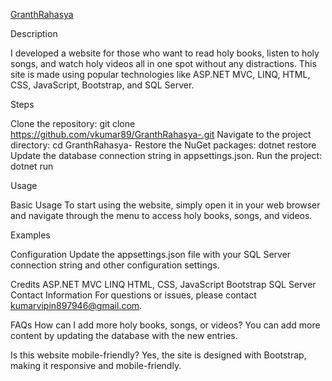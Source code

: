 [GranthRahasya](https://granthrahasya.bsite.net/)

Description

I developed a website for those who want to read holy books, listen to holy songs, and watch holy videos all in one spot without any distractions. This site is made using popular technologies like ASP.NET MVC, LINQ, HTML, CSS, JavaScript, Bootstrap, and SQL Server.


Steps

Clone the repository: git clone https://github.com/vkumar89/GranthRahasya-.git
Navigate to the project directory: cd GranthRahasya-
Restore the NuGet packages: dotnet restore
Update the database connection string in appsettings.json.
Run the project: dotnet run

Usage

Basic Usage
To start using the website, simply open it in your web browser and navigate through the menu to access holy books, songs, and videos.

Examples

Configuration
Update the appsettings.json file with your SQL Server connection string and other configuration settings.

Credits
ASP.NET MVC
LINQ
HTML, CSS, JavaScript
Bootstrap
SQL Server
Contact Information
For questions or issues, please contact kumarvipin897946@gmail.com.

FAQs
How can I add more holy books, songs, or videos?
You can add more content by updating the database with the new entries.

Is this website mobile-friendly?
Yes, the site is designed with Bootstrap, making it responsive and mobile-friendly.
